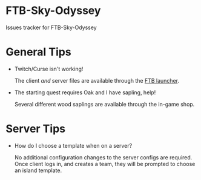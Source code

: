 # FTB-Sky-Odyssey
Issues tracker for FTB-Sky-Odyssey


# General Tips

* Twitch/Curse isn't working!

   The client *and* server files are available through the [FTB launcher](https://mc-launcher.com/launcher/ftb).



* The starting quest requires Oak and I have <not oak> sapling, help!

   Several different wood saplings are available through the in-game shop.


# Server Tips

* How do I choose a template when on a server?

   No additional configuration changes to the server configs are required. Once client logs in, and creates a team, they will be prompted to choose an island template.
